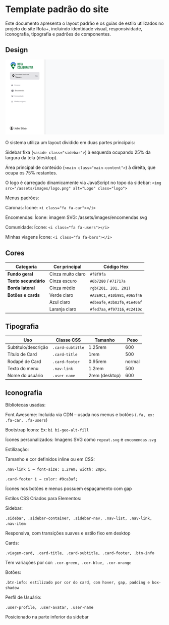 # Template padrão do site

Este documento apresenta o layout padrão e os guias de estilo utilizados no projeto do site Rota+, incluindo identidade visual, responsividade, iconografia, tipografia e padrões de componentes.

## Design

![Tela Inicial](img/tela-inicial-site.png)

O sistema utiliza um layout dividido em duas partes principais:

Sidebar fixa (`<aside class="sidebar">`) à esquerda ocupando 25% da largura da tela (desktop).

Área principal de conteúdo (`<main class="main-content">`) à direita, que ocupa os 75% restantes.

O logo é carregado dinamicamente via JavaScript no topo da sidebar:
`<img src="/assets/images/logo.png" alt="Logo" class="logo">`

Menus padrões:

Caronas:
Ícone: `<i class="fa fa-car"></i>`

Encomendas:
Ícone: imagem SVG: /assets/images/encomendas.svg

Comunidade:
Ícone: `<i class="fa fa-users"></i>`

Minhas viagens
Ícone: `<i class="fa fa-bars"></i>`


## Cores

| Categoria                  | Cor principal     | Código Hex                      |
| -------------------------- | ----------------- | ------------------------------- |
| **Fundo geral**            | Cinza muito claro | `#f8f9fa`                       |
| **Texto secundário**       | Cinza escuro      | `#6b7280` / `#71717a`           |
| **Borda lateral**          | Cinza médio       | `rgb(201, 201, 201)`            |
| **Botões e cards** | Verde claro       | `#A2E9C1`, `#10b981`, `#065f46` |
|                            | Azul claro        | `#dbeafe`, `#3b82f6`, `#1e40af` |
|                            | Laranja claro     | `#fed7aa`, `#f97316`, `#c2410c` |



## Tipografia

| Uso                 | Classe CSS       | Tamanho        | Peso   |
| ------------------- | ---------------- | -------------- | ------ |
| Subtítulo/descrição | `.card-subtitle` | 1.25rem        | 600    |
| Título de Card      | `.card-title`    | 1rem           | 500    |
| Rodapé de Card      | `.card-footer`   | 0.95rem        | normal |
| Texto do menu       | `.nav-link`      | 1.2rem         | 500    |
| Nome do usuário     | `.user-name`     | 2rem (desktop) | 600    |



## Iconografia

Bibliotecas usadas:

Font Awesome:
Incluída via CDN – usada nos menus e botões (`.fa, ex: .fa-car, .fa-users`)

Bootstrap Icons:
Ex: `bi bi-geo-alt-fill`

Ícones personalizados:
Imagens SVG como `repeat.svg` e `encomendas.svg`


Estilização:

Tamanho e cor definidos inline ou em CSS:

`.nav-link i → font-size: 1.2rem; width: 20px;`

`.card-footer i → color: #9ca3af;`

Ícones nos botões e menus possuem espaçamento com gap


Estilos CSS Criados para Elementos:

Sidebar:

`.sidebar, .sidebar-container, .sidebar-nav, .nav-list, .nav-link, .nav-item`

Responsiva, com transições suaves e estilo fixo em desktop


Cards:

`.viagem-card, .card-title, .card-subtitle, .card-footer, .btn-info`

Tem variações por cor: `.cor-green, .cor-blue, .cor-orange`


Botões:

`.btn-info: estilizado por cor do card, com hover, gap, padding e box-shadow`


Perfil de Usuário:

`.user-profile, .user-avatar, .user-name`

Posicionado na parte inferior da sidebar


